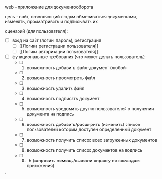 web - приложение для документооборота

цель - сайт, позволяющий людям обмениваться документами, изменять, просматривать и подписывать их

сценарий (для пользователя):

- [ ] вход на сайт (логин, пароль), регистрация 
	- [ ] [[Логика регистрации пользователя]]
	- [ ] [[Логика авторизации пользователя]]

- [ ] функциональные требования (что может делать пользователь):
	- [ ] 1) возможность добавить файл-документ (любой)
	- [ ] 2) возможность просмотреть файл
	- [ ] 3) возможность удалить файл 
	- [ ] 4) возможность подписать документ
	- [ ] 5) возможность уведомить других пользователей о получении документа на подпись 
	- [ ] 6) возможность добавить/расширить (изменить) список пользователей которым доступен определенный документ
	- [ ] 7) возможность получить список всех загруженных документов 
	- [ ] 8) возможность получить список документов на подпись
	- [ ] 9) -h (запросить помощь/вывести справку по командам приложения) 








`


